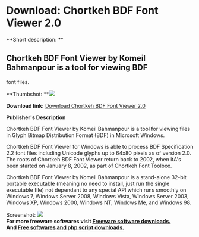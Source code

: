 # Download: Chortkeh BDF Font Viewer 2.0

**Short description: **

## Chortkeh BDF Font Viewer by Komeil Bahmanpour is a tool for viewing BDF
font files.

  
**Thumbshot: **![](http://www.freewarefiles.com/screenshot/cbdffontviewer_md.jpg)   
  
**Download link:** [Download Chortkeh BDF Font Viewer 2.0](http://freesoftwares.boysofts.com/Chortkeh-BDF-Font-Viewer_program_50925.html)  
  

**Publisher's Description**  
  

Chortkeh BDF Font Viewer by Komeil Bahmanpour is a tool for viewing files in
Glyph Bitmap Distribution Format (BDF) in Microsoft Windows.

Chortkeh BDF Font Viewer for Windows is able to process BDF Specification 2.2
font files including Unicode glyphs up to 64x80 pixels as of version 2.0. The
roots of Chortkeh BDF Font Viewer return back to 2002, when itA's been started
on January 8, 2002, as part of Chortkeh Font Toolbox.

Chortkeh BDF Font Viewer by Komeil Bahmanpour is a stand-alone 32-bit portable
executable (meaning no need to install, just run the single executable file)
not dependant to any special API which runs smoothly on Windows 7, Windows
Server 2008, Windows Vista, Windows Server 2003, Windows XP, Windows 2000,
Windows NT, Windows Me, and Windows 98.

  
  
Screenshot: ![](http://www.freewarefiles.com/screenshot/cbdffontviewer.jpg)  
**For more freeware softwares visit [Freeware software downloads.](http://freesoftwares.boysofts.com/)**   
**And [Free softwares and php script downloads.](http://www.boysofts.com/)**

